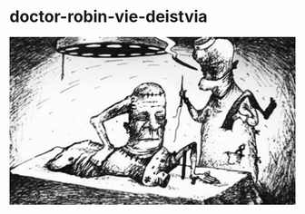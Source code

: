 # doctor-robin-vie-deistvia
![](https://github.com/nondejus/doctor-robin-vie-deistvia/blob/main/ArtBoard%20Image%20(323).jpg)
